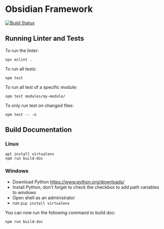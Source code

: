 # Obsidian Framework

[![Build Status](https://travis-ci.org/wanadev/obsidianjs.svg?branch=master)](https://travis-ci.org/wanadev/obsidianjs)


## Running Linter and Tests

To run the linter:

    npx eslint .

To run all tests:

    npm test

To run all test of a specific module:

    npm test modules/my-module/

To only run test on changed files:

    npm test -- -o


## Build Documentation

### Linux

    apt install virtualenv
    npm run build-doc

### Windows

* Download Python https://www.python.org/downloads/
* Install Python, don't forget to check the checkbox to add path variables to windows
* Open shell as an administrator
* run `pip install virtualenv`

You can now run the following command to build doc:

    npm run build-doc
